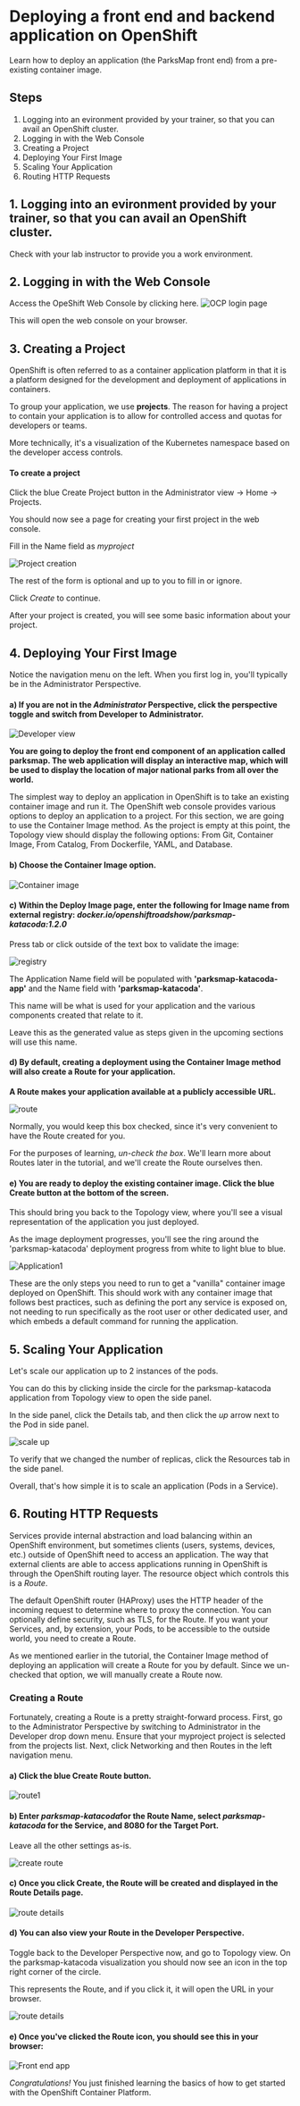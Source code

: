 
# Deploying a front end and backend application on OpenShift 

Learn how to deploy an application (the ParksMap front end) from a pre-existing container image.

## Steps

1. Logging into an evironment provided by your trainer, so that you can avail an OpenShift cluster.
2. Logging in with the Web Console
3. Creating a Project
4. Deploying Your First Image
5. Scaling Your Application
6. Routing HTTP Requests

## 1. Logging into an evironment provided by your trainer, so that you can avail an OpenShift cluster.

Check with your lab instructor to provide you a work environment.

## 2. Logging in with the Web Console

Access the OpeShift Web Console by clicking here.
![OCP login page](images/pic1.png)

This will open the web console on your browser.

## 3. Creating a Project

OpenShift is often referred to as a container application platform in that it is a platform designed for the development and deployment of applications in containers.

To group your application, we use **projects**. The reason for having a project to contain your application is to allow for controlled access and quotas for developers or teams.

More technically, it's a visualization of the Kubernetes namespace based on the developer access controls.

#### To create a project 

Click the blue Create Project button in the Administrator view -> Home -> Projects.

You should now see a page for creating your first project in the web console. 

Fill in the Name field as *myproject*

![Project creation](images/pic2.png)
 
The rest of the form is optional and up to you to fill in or ignore. 

Click *Create* to continue.

After your project is created, you will see some basic information about your project.

## 4.  Deploying Your First Image

Notice the navigation menu on the left. When you first log in, you'll typically be in the Administrator Perspective.

#### a) If you are not in the *Administrator* Perspective, click the perspective toggle and switch from Developer to Administrator.

![Developer view](images/pic3.png)
 
**You are going to deploy the front end component of an application called parksmap. The web application will display an interactive map, which will be used to display the location of major national parks from all over the world.**

The simplest way to deploy an application in OpenShift is to take an existing container image and run it. 
The OpenShift web console provides various options to deploy an application to a project. For this section, we are going to use the Container Image method. As the project is empty at this point, the Topology view should display the following options: From Git, Container Image, From Catalog, From Dockerfile, YAML, and Database.

#### b) Choose the Container Image option.

![Container image](images/pic4.png)

#### c) Within the Deploy Image page, enter the following for Image name from external registry: *docker.io/openshiftroadshow/parksmap-katacoda:1.2.0*

Press tab or click outside of the text box to validate the image:

![registry](images/pic5.png)

The Application Name field will be populated with **'parksmap-katacoda-app'** and the Name field with **'parksmap-katacoda'**. 

This name will be what is used for your application and the various components created that relate to it. 

Leave this as the generated value as steps given in the upcoming sections will use this name.

#### d) By default, creating a deployment using the Container Image method will also create a Route for your application.

**A Route makes your application available at a publicly accessible URL.**

![route](images/pic6.png)

Normally, you would keep this box checked, since it's very convenient to have the Route created for you. 

For the purposes of learning, *un-check the box*. We'll learn more about Routes later in the tutorial, and we'll create the Route ourselves then.

#### e) You are ready to deploy the existing container image. Click the blue Create button at the bottom of the screen.

This should bring you back to the Topology view, where you'll see a visual representation of the application you just deployed. 

As the image deployment progresses, you'll see the ring around the 'parksmap-katacoda' deployment progress from white to light blue to blue.

![Application1](images/pic7.png)

These are the only steps you need to run to get a "vanilla" container image deployed on OpenShift. This should work with any container image that follows best practices, such as defining the port any service is exposed on, not needing to run specifically as the root user or other dedicated user, and which embeds a default command for running the application.

## 5. Scaling Your Application

Let's scale our application up to 2 instances of the pods.

You can do this by clicking inside the circle for the parksmap-katacoda application from Topology view to open the side panel.

In the side panel, click the Details tab, and then click the *up* arrow next to the Pod in side panel.

![scale up](images/pic8.png)

To verify that we changed the number of replicas, click the Resources tab in the side panel. 

Overall, that's how simple it is to scale an application (Pods in a Service).

## 6. Routing HTTP Requests

Services provide internal abstraction and load balancing within an OpenShift environment, but sometimes clients (users, systems, devices, etc.) outside of OpenShift need to access an application. The way that external clients are able to access applications running in OpenShift is through the OpenShift routing layer. The resource object which controls this is a *Route*.

The default OpenShift router (HAProxy) uses the HTTP header of the incoming request to determine where to proxy the connection. You can optionally define security, such as TLS, for the Route. If you want your Services, and, by extension, your Pods, to be accessible to the outside world, you need to create a Route.

As we mentioned earlier in the tutorial, the Container Image method of deploying an application will create a Route for you by default. Since we un-checked that option, we will manually create a Route now.

### Creating a Route
Fortunately, creating a Route is a pretty straight-forward process. First, go to the Administrator Perspective by switching to Administrator in the Developer drop down menu. Ensure that your myproject project is selected from the projects list. Next, click Networking and then Routes in the left navigation menu.

#### a) Click the blue Create Route button.

![route1](images/pic9.png)

#### b) Enter *parksmap-katacoda*for the Route Name, select *parksmap-katacoda* for the Service, and 8080 for the Target Port. 

Leave all the other settings as-is.

![create route](images/pic10.png)

#### c) Once you click Create, the Route will be created and displayed in the Route Details page.

![ route details](images/pic11.png)

#### d) You can also view your Route in the Developer Perspective. 

Toggle back to the Developer Perspective now, and go to Topology view. On the parksmap-katacoda visualization you should now see an icon in the top right corner of the circle. 

This represents the Route, and if you click it, it will open the URL in your browser.

![ route details](images/pic12.png)

#### e) Once you've clicked the Route icon, you should see this in your browser:

![Front end app](images/pic13.png)


*Congratulations!* You just finished learning the basics of how to get started with the OpenShift Container Platform.




